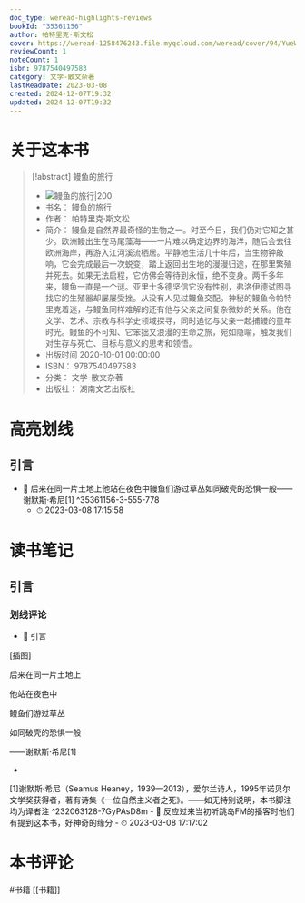 ```yaml
---
doc_type: weread-highlights-reviews
bookId: "35361156"
author: 帕特里克·斯文松
cover: https://weread-1258476243.file.myqcloud.com/weread/cover/94/YueWen_35361156/t7_YueWen_35361156.jpg
reviewCount: 1
noteCount: 1
isbn: 9787540497583
category: 文学-散文杂著
lastReadDate: 2023-03-08
created: 2024-12-07T19:32
updated: 2024-12-07T19:32
---
```

# 关于这本书
> [!abstract] 鳗鱼的旅行
> - ![ 鳗鱼的旅行|200](https://weread-1258476243.file.myqcloud.com/weread/cover/94/YueWen_35361156/t7_YueWen_35361156.jpg)
> - 书名： 鳗鱼的旅行
> - 作者： 帕特里克·斯文松
> - 简介： 鳗鱼是自然界最奇怪的生物之一。时至今日，我们仍对它知之甚少。欧洲鳗出生在马尾藻海——一片难以确定边界的海洋，随后会去往欧洲海岸，再游入江河溪流栖居。平静地生活几十年后，当生物钟敲响，它会完成最后一次蜕变，踏上返回出生地的漫漫归途，在那里繁殖并死去。如果无法启程，它仿佛会等待到永恒，绝不变身。两千多年来，鳗鱼一直是一个谜。亚里士多德坚信它没有性别，弗洛伊德试图寻找它的生殖器却屡屡受挫。从没有人见过鳗鱼交配。神秘的鳗鱼令帕特里克着迷，与鳗鱼同样难解的还有他与父亲之间复杂微妙的关系。他在文学、艺术、宗教与科学史领域探寻，同时追忆与父亲一起捕鳗的童年时光。鳗鱼的不可知、它笨拙又浪漫的生命之旅，宛如隐喻，触发我们对生存与死亡、目标与意义的思考和领悟。
> - 出版时间 2020-10-01 00:00:00
> - ISBN： 9787540497583
> - 分类： 文学-散文杂著
> - 出版社： 湖南文艺出版社

# 高亮划线

## 引言


- 📌 后来在同一片土地上他站在夜色中鳗鱼们游过草丛如同破壳的恐惧一般——谢默斯·希尼[1] ^35361156-3-555-778
    - ⏱ 2023-03-08 17:15:58 
# 读书笔记

## 引言

### 划线评论
- 📌 引言

[插图]

后来在同一片土地上

他站在夜色中

鳗鱼们游过草丛

如同破壳的恐惧一般

——谢默斯·希尼[1]

-

[1]谢默斯·希尼（Seamus Heaney，1939—2013），爱尔兰诗人，1995年诺贝尔文学奖获得者，著有诗集《一位自然主义者之死》。——如无特别说明，本书脚注均为译者注  ^232063128-7GyPAsD8m
    - 💭 反应过来当初听跳岛FM的播客时他们有提到这本书，好神奇的缘分
    - ⏱ 2023-03-08 17:17:02
   
# 本书评论
#书籍  [[书籍]] 
